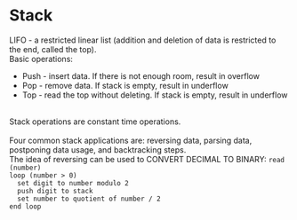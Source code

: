 # Stack

LIFO - a restricted linear list (addition and deletion of data is restricted to the end, called the top).<br>
Basic operations:
<ul>
  <li>Push - insert data. If there is not enough room, result in overflow</li>
  <li>Pop - remove data. If stack is empty, result in underflow</li>
  <li>Top - read the top without deleting. If stack is empty, result in underflow</li>
</ul>
<br>
Stack operations are constant time operations.
<br>
<br>
Four common stack applications are: reversing data, parsing data, postponing data usage, and backtracking steps.<br>
The idea of reversing can be used to CONVERT DECIMAL TO BINARY:
<code>read (number)</code><br>
<code>loop (number > 0)</code><br>
<code>  set digit to number modulo 2</code><br>
<code>  push digit to stack</code><br>
<code>  set number to quotient of number / 2</code><br>
<code>end loop</code><br>
